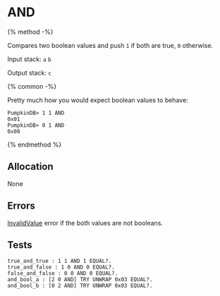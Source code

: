 # AND

{% method -%}

Compares two boolean values and push `1` if both are true, `0` otherwise.

Input stack: `a` `b`

Output stack: `c`

{% common -%}

Pretty much how you would expect boolean values to behave:
```
PumpkinDB> 1 1 AND
0x01
PumpkinDB> 0 1 AND
0x00
```

{% endmethod %}

## Allocation

None

## Errors

[InvalidValue](./errors/InvalidValue.md) error if the both values are not booleans.

## Tests

```test
true_and_true : 1 1 AND 1 EQUAL?.
true_and_false : 1 0 AND 0 EQUAL?.
false_and_false : 0 0 AND 0 EQUAL?.
and_bool_a : [2 0 AND] TRY UNWRAP 0x03 EQUAL?.
and_bool_b : [0 2 AND] TRY UNWRAP 0x03 EQUAL?.
```
